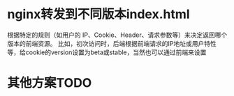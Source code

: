 # nginx转发到不同版本index.html

根据特定的规则（如用户的 IP、Cookie、Header、请求参数等）来决定返回哪个版本的前端资源。
比如，初次访问时，后端根据前端请求的IP地址或用户特性等，给cookie的version设置为beta或stable，当然也可以通过前端来设置

# 其他方案TODO

